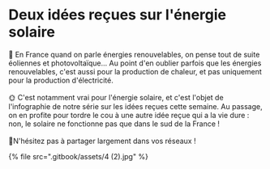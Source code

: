 # Deux idées reçues sur l'énergie solaire

🍃 En France quand on parle énergies renouvelables, on pense tout de suite éoliennes et photovoltaïque... Au point d'en oublier parfois que les énergies renouvelables, c'est aussi pour la production de chaleur, et pas uniquement pour la production d'électricité.\
\
🌞 C'est notamment vrai pour l'énergie solaire, et c'est l'objet de l'infographie de notre série sur les idées reçues cette semaine. Au passage, on en profite pour tordre le cou à une autre idée reçue qui a la vie dure : non, le solaire ne fonctionne pas que dans le sud de la France !\
\
👋N'hésitez pas à partager largement dans vos réseaux !

{% file src=".gitbook/assets/4 (2).jpg" %}
